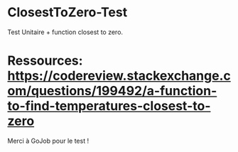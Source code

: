 # ClosestToZero-Test
Test Unitaire + function closest to zero.

# Ressources: https://codereview.stackexchange.com/questions/199492/a-function-to-find-temperatures-closest-to-zero

Merci à GoJob pour le test !
